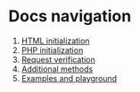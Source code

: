 Docs navigation
===========================

1. [HTML initialization](html-initialization.md)
2. [PHP initialization](php-initialization.md)
3. [Request verification](verification.md)
4. [Additional methods](additional-methods.md)
5. [Examples and playground](playground.md)